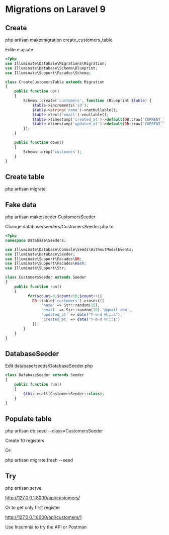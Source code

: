 # Migrations on Laravel 9

## Create

php artisan make:migration create_customers_table

Edite e ajsute

```php
<?php
use Illuminate\Database\Migrations\Migration;
use Illuminate\Database\Schema\Blueprint;
use Illuminate\Support\Facades\Schema;

class CreateCustomersTable extends Migration
{
    public function up()
    {
        Schema::create('customers', function (Blueprint $table) {
            $table->increments('id');
            $table->string('name')->notNullable();
            $table->text('email')->nullable();
            $table->timestamp('created_at')->default(DB::raw('CURRENT_TIMESTAMP'));
            $table->timestamp('updated_at')->default(DB::raw('CURRENT_TIMESTAMP'));
        });
    }

    public function down()
    {
        Schema::drop('customers');
    }
}
```

## Create table

php artisan migrate


## Fake data

php artisan make:seeder CustomersSeeder

Change database/seeders/CustomersSeeder.php to
```php
<?php
namespace Database\Seeders;

use Illuminate\Database\Console\Seeds\WithoutModelEvents;
use Illuminate\Database\Seeder;
use Illuminate\Support\Facades\DB;
use Illuminate\Support\Facades\Hash;
use Illuminate\Support\Str;

class CustomersSeeder extends Seeder
{
    public function run()
    {
          for($count=0;$count<10;$count++){
            DB::table('customers')->insert([
                'name' => Str::random(15),
                'email' => Str::random(10).'@gmail.com',
                'updated_at' => date("Y-m-d H:i:s"),
                'created_at' => date("Y-m-d H:i:s")                
            ]);
        }
    }
}
```

## DatabaseSeeder

Edit database/seeds/DatabaseSeeder.php 
```php
class DatabaseSeeder extends Seeder
{
    public function run()
    {
        $this->call(CustomersSeeder::class);
    }
}
```

## Populate table

php artisan db:seed --class=CustomersSeeder

Create 10 registers

Or:

php artisan migrate:fresh --seed


## Try

php artisan serve

http://127.0.0.1:8000/api/customers/

Or to get only first register

http://127.0.0.1:8000/api/customers/1

Use Insomnia to try the API or Postman


